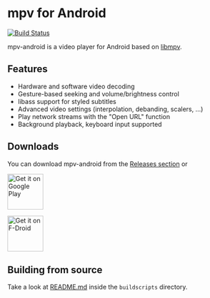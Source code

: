 # mpv for Android

[![Build Status](https://travis-ci.org/mpv-android/mpv-android.svg?branch=master)](https://travis-ci.org/mpv-android/mpv-android)

mpv-android is a video player for Android based on [libmpv](https://github.com/mpv-player/mpv).

## Features

* Hardware and software video decoding
* Gesture-based seeking and volume/brightness control
* libass support for styled subtitles
* Advanced video settings (interpolation, debanding, scalers, ...)
* Play network streams with the "Open URL" function
* Background playback, keyboard input supported

## Downloads

You can download mpv-android from the [Releases section](https://github.com/mpv-android/mpv-android/releases) or  

[<img src="https://play.google.com/intl/en_us/badges/images/generic/en-play-badge.png" alt="Get it on Google Play" height="80">](https://play.google.com/store/apps/details?id=is.xyz.mpv)  

[<img src="https://fdroid.gitlab.io/artwork/badge/get-it-on.png" alt="Get it on F-Droid" height="80">](https://apt.izzysoft.de/fdroid/index/apk/is.xyz.mpv)


## Building from source

Take a look at [README.md](buildscripts/README.md) inside the `buildscripts` directory.
